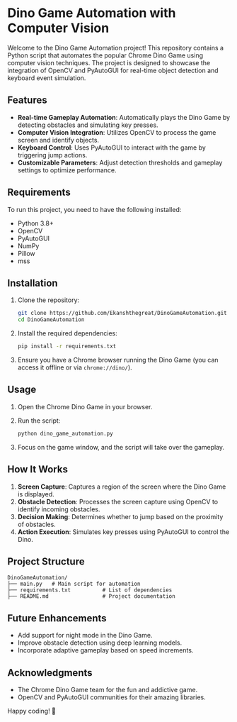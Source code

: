 # Dino Game Automation with Computer Vision

Welcome to the Dino Game Automation project! This repository contains a Python script that automates the popular Chrome Dino Game using computer vision techniques. The project is designed to showcase the integration of OpenCV and PyAutoGUI for real-time object detection and keyboard event simulation.

## Features

- **Real-time Gameplay Automation**: Automatically plays the Dino Game by detecting obstacles and simulating key presses.
- **Computer Vision Integration**: Utilizes OpenCV to process the game screen and identify objects.
- **Keyboard Control**: Uses PyAutoGUI to interact with the game by triggering jump actions.
- **Customizable Parameters**: Adjust detection thresholds and gameplay settings to optimize performance.

## Requirements

To run this project, you need to have the following installed:

- Python 3.8+
- OpenCV
- PyAutoGUI
- NumPy
- Pillow
- mss 

## Installation

1. Clone the repository:

   ```bash
   git clone https://github.com/Ekanshthegreat/DinoGameAutomation.git
   cd DinoGameAutomation
   ```

2. Install the required dependencies:

   ```bash
   pip install -r requirements.txt
   ```

3. Ensure you have a Chrome browser running the Dino Game (you can access it offline or via `chrome://dino/`).

## Usage

1. Open the Chrome Dino Game in your browser.
2. Run the script:

   ```bash
   python dino_game_automation.py
   ```

3. Focus on the game window, and the script will take over the gameplay.

## How It Works

1. **Screen Capture**: Captures a region of the screen where the Dino Game is displayed.
2. **Obstacle Detection**: Processes the screen capture using OpenCV to identify incoming obstacles.
3. **Decision Making**: Determines whether to jump based on the proximity of obstacles.
4. **Action Execution**: Simulates key presses using PyAutoGUI to control the Dino.

## Project Structure

```
DinoGameAutomation/
├── main.py   # Main script for automation
├── requirements.txt          # List of dependencies
├── README.md                 # Project documentation
```
## Future Enhancements

- Add support for night mode in the Dino Game.
- Improve obstacle detection using deep learning models.
- Incorporate adaptive gameplay based on speed increments.

## Acknowledgments

- The Chrome Dino Game team for the fun and addictive game.
- OpenCV and PyAutoGUI communities for their amazing libraries.

Happy coding! 🦖
